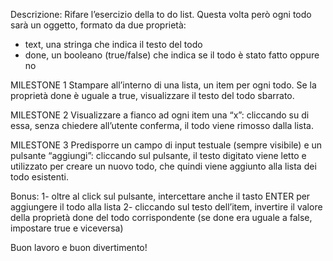 Descrizione:
Rifare l’esercizio della to do list.
Questa volta però ogni todo sarà un oggetto,
 formato da due proprietà:
- text, una stringa che indica il testo del todo
- done, un booleano (true/false) che indica se il todo è stato fatto 
oppure no

MILESTONE 1
Stampare all’interno di una lista, un item per ogni todo.
Se la proprietà done è uguale a true, visualizzare il testo del todo sbarrato.

MILESTONE 2
Visualizzare a fianco ad ogni item una “x”: cliccando su di essa, senza chiedere all’utente conferma, il todo viene rimosso dalla lista.

MILESTONE 3
Predisporre un campo di input testuale (sempre visibile) e un pulsante “aggiungi”: cliccando sul pulsante, il testo digitato viene letto e utilizzato per creare un nuovo todo, che quindi viene aggiunto alla lista dei todo esistenti.

Bonus:
1- oltre al click sul pulsante, intercettare anche il tasto ENTER per aggiungere il todo alla lista
2- cliccando sul testo dell’item, invertire il valore della proprietà done del todo corrispondente (se done era uguale a false, impostare true e viceversa)

Buon lavoro e buon divertimento!